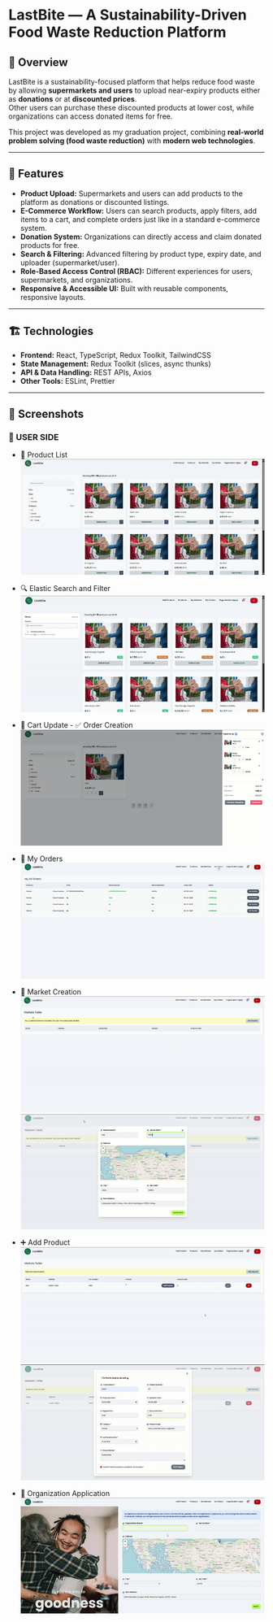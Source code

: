 # LastBite — A Sustainability-Driven Food Waste Reduction Platform

## 🚀 Overview
LastBite is a sustainability-focused platform that helps reduce food waste by allowing **supermarkets and users** to upload near-expiry products either as **donations** or at **discounted prices**.  
Other users can purchase these discounted products at lower cost, while organizations can access donated items for free.  

This project was developed as my graduation project, combining **real-world problem solving (food waste reduction)** with **modern web technologies**.  

---

## 🧩 Features
- **Product Upload:** Supermarkets and users can add products to the platform as donations or discounted listings.  
- **E-Commerce Workflow:** Users can search products, apply filters, add items to a cart, and complete orders just like in a standard e-commerce system.  
- **Donation System:** Organizations can directly access and claim donated products for free.  
- **Search & Filtering:** Advanced filtering by product type, expiry date, and uploader (supermarket/user).  
- **Role-Based Access Control (RBAC):** Different experiences for users, supermarkets, and organizations.  
- **Responsive & Accessible UI:** Built with reusable components, responsive layouts.  

---

## 🏗️ Technologies
- **Frontend:** React, TypeScript, Redux Toolkit, TailwindCSS  
- **State Management:** Redux Toolkit (slices, async thunks)  
- **API & Data Handling:** REST APIs, Axios  
- **Other Tools:** ESLint, Prettier 

---

## 📸 Screenshots

### 👤 USER SIDE 

-  🛒 Product List
![User Product List](donate-ui/./assets/user_ProductList.gif)

-  🔍 Elastic Search and Filter
![Elastic Search and Filter](donate-ui/./assets/search_filter.gif)

-  🛒 Cart Update - ✅ Order Creation
![Cart Update - Order Creation](donate-ui/./assets/order.gif)

-  📑 My Orders
![My Orders](donate-ui/./assets/orders.gif)

-  🏬 Market Creation
![Market Creation](donate-ui/./assets/createMarket.gif)
![Market Creation](donate-ui/./assets/createMarket2.gif)

-  ➕ Add Product
![Add Product](donate-ui/./assets/addProduct.gif)
![Add Product](donate-ui/./assets/addProduct2.gif)

- 🏢 Organization Application
![Organization Application](donate-ui/./assets/applyOrg.gif)
